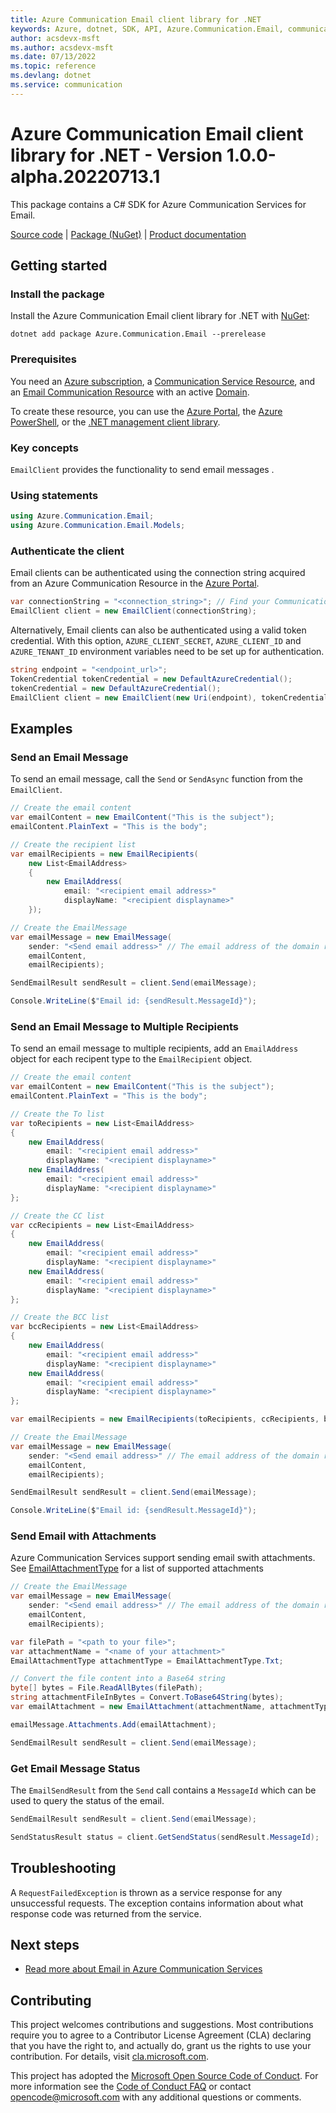 ```yaml
---
title: Azure Communication Email client library for .NET
keywords: Azure, dotnet, SDK, API, Azure.Communication.Email, communication
author: acsdevx-msft
ms.author: acsdevx-msft
ms.date: 07/13/2022
ms.topic: reference
ms.devlang: dotnet
ms.service: communication
---
```

# Azure Communication Email client library for .NET - Version 1.0.0-alpha.20220713.1 


This package contains a C# SDK for Azure Communication Services for Email.

[Source code][source] | [Package (NuGet)][package] | [Product documentation][product_docs]
## Getting started

### Install the package
Install the Azure Communication Email client library for .NET with [NuGet][nuget]:

```dotnetcli
dotnet add package Azure.Communication.Email --prerelease
``` 

### Prerequisites
You need an [Azure subscription][azure_sub], a [Communication Service Resource][communication_resource_docs], and an [Email Communication Resource][email_resource_docs] with an active [Domain][domain_overview].

To create these resource, you can use the [Azure Portal][communication_resource_create_portal], the [Azure PowerShell][communication_resource_create_power_shell], or the [.NET management client library][communication_resource_create_net].

### Key concepts
`EmailClient` provides the functionality to send email messages .

### Using statements
```C# Snippet:Azure_Communication_Email_UsingStatements
using Azure.Communication.Email;
using Azure.Communication.Email.Models;
```

### Authenticate the client
Email clients can be authenticated using the connection string acquired from an Azure Communication Resource in the [Azure Portal][azure_portal].

```C# Snippet:Azure_Communication_Email_CreateEmailClient
var connectionString = "<connection_string>"; // Find your Communication Services resource in the Azure portal
EmailClient client = new EmailClient(connectionString);
```

Alternatively, Email clients can also be authenticated using a valid token credential. With this option,
`AZURE_CLIENT_SECRET`, `AZURE_CLIENT_ID` and `AZURE_TENANT_ID` environment variables need to be set up for authentication. 

```C# Snippet:Azure_Communication_Email_CreateEmailClientWithToken
string endpoint = "<endpoint_url>";
TokenCredential tokenCredential = new DefaultAzureCredential();
tokenCredential = new DefaultAzureCredential();
EmailClient client = new EmailClient(new Uri(endpoint), tokenCredential);
```
## Examples
### Send an Email Message
To send an email message, call the `Send` or `SendAsync` function from the `EmailClient`.
```C# Snippet:Azure_Communication_Email_Send
// Create the email content
var emailContent = new EmailContent("This is the subject");
emailContent.PlainText = "This is the body";

// Create the recipient list
var emailRecipients = new EmailRecipients(
    new List<EmailAddress>
    {
        new EmailAddress(
            email: "<recipient email address>"
            displayName: "<recipient displayname>"
    });

// Create the EmailMessage
var emailMessage = new EmailMessage(
    sender: "<Send email address>" // The email address of the domain registered with the Communication Services resource
    emailContent,
    emailRecipients);

SendEmailResult sendResult = client.Send(emailMessage);

Console.WriteLine($"Email id: {sendResult.MessageId}");
```

### Send an Email Message to Multiple Recipients
To send an email message to multiple recipients, add an `EmailAddress` object for each recipent type to the `EmailRecipient` object.

```C# Snippet:Azure_Communication_Email_Send_Multiple_Recipients
// Create the email content
var emailContent = new EmailContent("This is the subject");
emailContent.PlainText = "This is the body";

// Create the To list
var toRecipients = new List<EmailAddress>
{
    new EmailAddress(
        email: "<recipient email address>"
        displayName: "<recipient displayname>"
    new EmailAddress(
        email: "<recipient email address>"
        displayName: "<recipient displayname>"
};

// Create the CC list
var ccRecipients = new List<EmailAddress>
{
    new EmailAddress(
        email: "<recipient email address>"
        displayName: "<recipient displayname>"
    new EmailAddress(
        email: "<recipient email address>"
        displayName: "<recipient displayname>"
};

// Create the BCC list
var bccRecipients = new List<EmailAddress>
{
    new EmailAddress(
        email: "<recipient email address>"
        displayName: "<recipient displayname>"
    new EmailAddress(
        email: "<recipient email address>"
        displayName: "<recipient displayname>"
};

var emailRecipients = new EmailRecipients(toRecipients, ccRecipients, bccRecipients);

// Create the EmailMessage
var emailMessage = new EmailMessage(
    sender: "<Send email address>" // The email address of the domain registered with the Communication Services resource
    emailContent,
    emailRecipients);

SendEmailResult sendResult = client.Send(emailMessage);

Console.WriteLine($"Email id: {sendResult.MessageId}");
```

### Send Email with Attachments
Azure Communication Services support sending email swith attachments. See [EmailAttachmentType][email_attachmentTypes] for a list of supported attachments
```C# Snippet:Azure_Communication_Email_Send_With_Attachments
// Create the EmailMessage
var emailMessage = new EmailMessage(
    sender: "<Send email address>" // The email address of the domain registered with the Communication Services resource
    emailContent,
    emailRecipients);

var filePath = "<path to your file>";
var attachmentName = "<name of your attachment>"
EmailAttachmentType attachmentType = EmailAttachmentType.Txt;

// Convert the file content into a Base64 string
byte[] bytes = File.ReadAllBytes(filePath);
string attachmentFileInBytes = Convert.ToBase64String(bytes);
var emailAttachment = new EmailAttachment(attachmentName, attachmentType, attachmentFileInBytes);

emailMessage.Attachments.Add(emailAttachment);

SendEmailResult sendResult = client.Send(emailMessage);
```

### Get Email Message Status
The `EmailSendResult` from the `Send` call contains a `MessageId` which can be used to query the status of the email.
```C# Snippet:Azure_Communication_Email_GetSendStatus
SendEmailResult sendResult = client.Send(emailMessage);

SendStatusResult status = client.GetSendStatus(sendResult.MessageId);
```

## Troubleshooting
A `RequestFailedException` is thrown as a service response for any unsuccessful requests. The exception contains information about what response code was returned from the service.

## Next steps
- [Read more about Email in Azure Communication Services][nextsteps]

## Contributing
This project welcomes contributions and suggestions. Most contributions require you to agree to a Contributor License Agreement (CLA) declaring that you have the right to, and actually do, grant us the rights to use your contribution. For details, visit [cla.microsoft.com][cla].

This project has adopted the [Microsoft Open Source Code of Conduct][coc]. For more information see the [Code of Conduct FAQ][coc_faq] or contact [opencode@microsoft.com][coc_contact] with any additional questions or comments.

<!-- LINKS -->
[azure_sub]: https://azure.microsoft.com/free/dotnet/
[azure_portal]: https://portal.azure.com
[cla]: https://cla.microsoft.com
[coc]: https://opensource.microsoft.com/codeofconduct/
[coc_faq]: https://opensource.microsoft.com/codeofconduct/faq/
[coc_contact]: mailto:opencode@microsoft.com
[communication_resource_docs]: /azure/communication-services/quickstarts/create-communication-resource?tabs=windows&pivots=platform-azp
[email_resource_docs]: https://aka.ms/acsemail/createemailresource
[communication_resource_create_portal]:  /azure/communication-services/quickstarts/create-communication-resource?tabs=windows&pivots=platform-azp
[communication_resource_create_power_shell]: /powershell/module/az.communication/new-azcommunicationservice
[communication_resource_create_net]: /azure/communication-services/quickstarts/create-communication-resource?tabs=windows&pivots=platform-net
[package]: https://www.nuget.org/packages/Azure.Communication.Email
[product_docs]: https://aka.ms/acsemail/overview
[nextsteps]:https://aka.ms/acsemail/qs-sendmail?pivots=programming-language-csharp
[nuget]: https://www.nuget.org/
[source]: https://github.com/Azure/azure-sdk-for-net/tree/main/sdk/communication/Azure.Communication.Email/src
[email_attachmentTypes]: https://github.com/Azure/azure-sdk-for-net/blob/main/sdk/communication/Azure.Communication.Email/src/Generated/Models/EmailAttachmentType.cs
[domain_overview]: https://aka.ms/acsemail/domainsoverview

